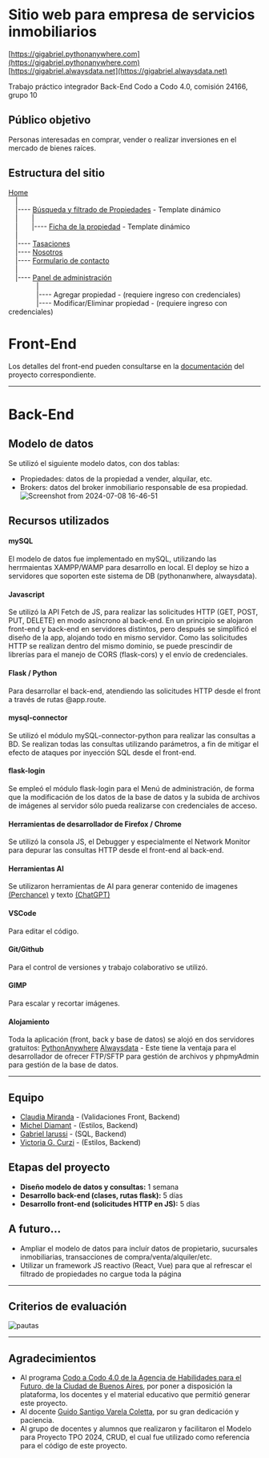 # Sitio web para empresa de servicios inmobiliarios  
[https://gigabriel.pythonanywhere.com](https://gigabriel.pythonanywhere.com)  
[https://gigabriel.alwaysdata.net](https://gigabriel.alwaysdata.net)  

Trabajo práctico integrador Back-End
Codo a Codo 4.0, comisión 24166, grupo 10  

## Público objetivo
Personas interesadas en comprar, vender o realizar inversiones en el mercado de bienes raíces.

## Estructura del sitio
[Home](https://gigabriel.pythonanywhere.com/)  
&emsp;|  
&emsp;|---- [Búsqueda y filtrado de Propiedades](https://gigabriel.pythonanywhere.com/buscar) - Template dinámico  
&emsp;|&emsp;&emsp;|  
&emsp;|&emsp;&emsp;|---- [Ficha de la propiedad](https://gigabriel.pythonanywhere.com/buscar/3) - Template dinámico  
&emsp;|  
&emsp;|---- [Tasaciones](https://gigabriel.pythonanywhere.com/static/tasaciones.html)  
&emsp;|---- [Nosotros](https://gigabriel.pythonanywhere.com/static/nosotros.html)  
&emsp;|---- [Formulario de contacto](https://gigabriel.pythonanywhere.com/static/contacto.html)  
&emsp;|  
&emsp;|---- [Panel de administración](https://gigabriel.pythonanywhere.com/menu)  
&emsp;&emsp;&emsp;&emsp;|  
&emsp;&emsp;&emsp;&emsp;|---- Agregar propiedad - (requiere ingreso con credenciales)  
&emsp;&emsp;&emsp;&emsp;|---- Modificar/Eliminar propiedad - (requiere ingreso con credenciales)  

# Front-End
Los detalles del front-end pueden consultarse en la [documentación](https://github.com/GI-gabriel/cac-24166-grupo-10-frontend/blob/main/README.md) del proyecto correspondiente.

---

# Back-End

## Modelo de datos
Se utilizó el siguiente modelo datos, con dos tablas:
- Propiedades: datos de la propiedad a vender, alquilar, etc.
- Brokers: datos del broker inmobiliario responsable de esa propiedad.
![Screenshot from 2024-07-08 16-46-51](https://github.com/GI-gabriel/cac-24166-grupo-10-backend/assets/161953323/8b70ca97-5084-44be-a755-8ce56a1eda05)

## Recursos utilizados
#### mySQL
El modelo de datos fue implementado en mySQL, utilizando las herrmaientas XAMPP/WAMP para desarrollo en local.
El deploy se hizo a servidores que soporten este sistema de DB (pythonanwhere, alwaysdata).

#### Javascript
Se utilizó la API Fetch de JS, para realizar las solicitudes HTTP (GET, POST, PUT, DELETE) en modo asíncrono al back-end.
En un principio se alojaron front-end y back-end en servidores distintos, pero después se simplificó el diseño de la app, alojando todo en mismo servidor. Como las solicitudes HTTP se realizan dentro del mismo dominio, se puede prescindir de librerías para el manejo de CORS (flask-cors) y el envío de credenciales.

#### Flask / Python
Para desarrollar el back-end, atendiendo las solicitudes HTTP desde el front a través de rutas @app.route.

#### mysql-connector
Se utilizó el módulo mySQL-connector-python para realizar las consultas a BD. Se realizan todas las consultas utilizando parámetros, a fin de mitigar el efecto de ataques por inyección SQL desde el front-end.

#### flask-login
Se empleó el módulo flask-login para el Menú de administración, de forma que la modificación de los datos de la base de datos y la subida de archivos de imágenes al servidor sólo pueda realizarse con credenciales de acceso.

#### Herramientas de desarrollador de Firefox / Chrome
Se utilizó la consola JS, el Debugger y especialmente el Network Monitor para depurar las consultas HTTP desde el front-end al back-end.

#### Herramientas AI
Se utilizaron herramientas de AI para generar contenido de imagenes [(Perchance)](https://perchance.org/ai-text-to-image-generator) y texto [(ChatGPT)](https://chatgpt.com)

#### VSCode
Para editar el código.

#### Git/Github
Para el control de versiones y trabajo colaborativo se utilizó.

#### GIMP
Para escalar y recortar imágenes.

#### Alojamiento
Toda la aplicación (front, back y base de datos) se alojó en dos servidores gratuitos:
[PythonAnywhere](https://www.pythonanywhere.com/)
[Alwaysdata](https://www.alwaysdata.com) - Este tiene la ventaja para el desarrollador de ofrecer FTP/SFTP para gestión de archivos y phpmyAdmin para gestión de la base de datos.

---

## Equipo
- [Claudia Miranda](https://github.com/claumiranda) - (Validaciones Front, Backend)
- [Michel Diamant](https://github.com/mikeowl) - (Estilos, Backend)
- [Gabriel Iarussi](https://github.com/GI-gabriel) - (SQL, Backend)
- [Victoria G. Curzi](https://github.com/vixcurzi) - (Estilos, Backend)

## Etapas del proyecto
- **Diseño modelo de datos y consultas:** 1 semana
- **Desarrollo back-end (clases, rutas flask):** 5 días
- **Desarrollo front-end (solicitudes HTTP en JS):** 5 días

## A futuro...
- Ampliar el modelo de datos para incluír datos de propietario, sucursales inmobiliarias, transacciones de compra/venta/alquiler/etc.
- Utilizar un framework JS reactivo (React, Vue) para que al refrescar el filtrado de propiedades no cargue toda la página

---

## Criterios de evaluación
![pautas](https://github.com/GI-gabriel/cac-24166-grupo-10-be/assets/161953323/4cd66354-065d-417f-b36b-1a648712c8f4)

---

## Agradecimientos
- Al programa [Codo a Codo 4.0 de la Agencia de Habilidades para el Futuro, de la Ciudad de Buenos Aires](https://agenciadeaprendizaje.bue.edu.ar/), por poner a disposición la plataforma, los docentes y el material educativo que permitió generar este proyecto.
- Al docente [Guido Santigo Varela Coletta](https://www.linkedin.com/in/guidovarelacoletta/), por su gran dedicación y paciencia.
- Al grupo de docentes y alumnos que realizaron y facilitaron el Modelo para Proyecto TPO 2024, CRUD, el cual fue utilizado como referencia para el código de este proyecto.

